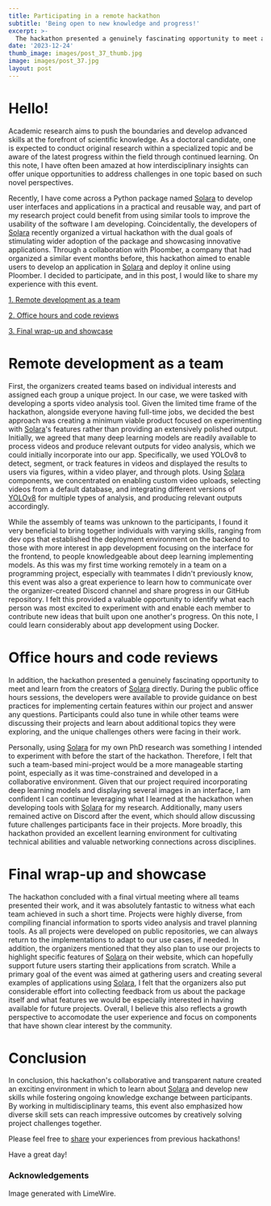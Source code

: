 ```yaml
---
title: Participating in a remote hackathon
subtitle: 'Being open to new knowledge and progress!'
excerpt: >-
  The hackathon presented a genuinely fascinating opportunity to meet and learn from the creators of Solara.
date: '2023-12-24'
thumb_image: images/post_37_thumb.jpg
image: images/post_37.jpg
layout: post
---
```



# Hello!

Academic research aims to push the boundaries and develop advanced skills at the forefront of scientific knowledge. As a doctoral candidate, one is expected to conduct original research within a specialized topic and be aware of the latest progress within the field through continued learning. On this note, I have often been amazed at how interdisciplinary insights can offer unique opportunities to address challenges in one topic based on such novel perspectives.

Recently, I have come across a Python package named [Solara](https://solara.dev/) to develop user interfaces and applications in a practical and reusable way, and part of my research project could benefit from using similar tools to improve the usability of the software I am developing. Coincidentally, the developers of [Solara](https://solara.dev/) recently organized a virtual hackathon with the dual goals of stimulating wider adoption of the package and showcasing innovative applications. Through a collaboration with Ploomber, a company that had organized a similar event months before, this hackathon aimed to enable users to develop an application in [Solara](https://solara.dev/) and deploy it online using Ploomber. I decided to participate, and in this post, I would like to share my experience with this event.



[1. Remote development as a team](#remote_dev)

[2. Office hours and code reviews](#office_hours)

[3. Final wrap-up and showcase](#showcase)


# <a name="remote_dev">Remote development as a team</a>

First, the organizers created teams based on individual interests and assigned each group a unique project. In our case, we were tasked with developing a sports video analysis tool. Given the limited time frame of the hackathon, alongside everyone having full-time jobs, we decided the best approach was creating a minimum viable product focused on experimenting with [Solara](https://solara.dev/)'s features rather than providing an extensively polished output. Initially, we agreed that many deep learning models are readily available to process videos and produce relevant outputs for video analysis, which we could initially incorporate into our app. Specifically, we used YOLOv8 to detect, segment, or track features in videos and displayed the results to users via figures, within a video player, and through plots. Using [Solara](https://solara.dev/) components, we concentrated on enabling custom video uploads, selecting videos from a default database, and integrating different versions of [YOLOv8](https://github.com/ultralytics/ultralytics) for multiple types of analysis, and producing relevant outputs accordingly.

While the assembly of teams was unknown to the participants, I found it very beneficial to bring together individuals with varying skills, ranging from dev ops that established the deployment environment on the backend to those with more interest in app development focusing on the interface for the frontend, to people knowledgeable about deep learning implementing models. As this was my first time working remotely in a team on a programming project, especially with teammates I didn't previously know, this event was also a great experience to learn how to communicate over the organizer-created Discord channel and share progress in our GitHub repository. I felt this provided a valuable opportunity to identify what each person was most excited to experiment with and enable each member to contribute new ideas that built upon one another's progress. On this note, I could learn considerably about app development using Docker.


# <a name="office_hours">Office hours and code reviews</a>

In addition, the hackathon presented a genuinely fascinating opportunity to meet and learn from the creators of [Solara](https://solara.dev/) directly. During the public office hours sessions, the developers were available to provide guidance on best practices for implementing certain features within our project and answer any questions. Participants could also tune in while other teams were discussing their projects and learn about additional topics they were exploring, and the unique challenges others were facing in their work.

Personally, using [Solara](https://solara.dev/) for my own PhD research was something I intended to experiment with before the start of the hackathon. Therefore, I felt that such a team-based mini-project would be a more manageable starting point, especially as it was time-constrained and developed in a collaborative environment. Given that our project required incorporating deep learning models and displaying several images in an interface, I am confident I can continue leveraging what I learned at the hackathon when developing tools with [Solara](https://solara.dev/) for my research. Additionally, many users remained active on Discord after the event, which should allow discussing future challenges participants face in their projects. More broadly, this hackathon provided an excellent learning environment for cultivating technical abilities and valuable networking connections across disciplines.


# <a name="showcase">Final wrap-up and showcase</a>

The hackathon concluded with a final virtual meeting where all teams presented their work, and it was absolutely fantastic to witness what each team achieved in such a short time. Projects were highly diverse, from compiling financial information to sports video analysis and travel planning tools. As all projects were developed on public repositories, we can always return to the implementations to adapt to our use cases, if needed. In addition, the organizers mentioned that they also plan to use our projects to highlight specific features of [Solara](https://solara.dev/) on their website, which can hopefully support future users starting their applications from scratch. While a primary goal of the event was aimed at gathering users and creating several examples of applications using [Solara](https://solara.dev/), I felt that the organizers also put considerable effort into collecting feedback from us about the package itself and what features we would be especially interested in having available for future projects. Overall, I believe this also reflects a growth perspective to accomodate the user experience and focus on components that have shown clear interest by the community.


# Conclusion

In conclusion, this hackathon's collaborative and transparent nature created an exciting environment in which to learn about [Solara](https://solara.dev/) and develop new skills while fostering ongoing knowledge exchange between participants. By working in multidisciplinary teams, this event also emphasized how diverse skill sets can reach impressive outcomes by creatively solving project challenges together.

Please feel free to [share](https://twitter.com/_franciscomcm) your experiences from previous hackathons!

Have a great day!

### Acknowledgements

Image generated with LimeWire.
